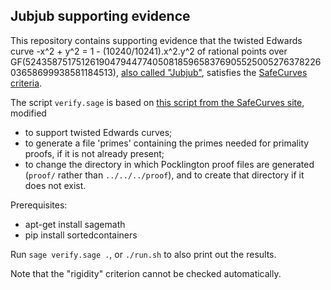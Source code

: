 Jubjub supporting evidence
--------------------------

This repository contains supporting evidence that the twisted Edwards curve
-x^2 + y^2 = 1 - (10240/10241).x^2.y^2 of rational points over
GF(52435875175126190479447740508185965837690552500527637822603658699938581184513),
[also called "Jubjub"](https://z.cash/technology/jubjub.html),
satisfies the [SafeCurves criteria](https://safecurves.cr.yp.to/index.html).

The script ``verify.sage`` is based on
[this script from the SafeCurves site](https://safecurves.cr.yp.to/verify.html),
modified

* to support twisted Edwards curves;
* to generate a file 'primes' containing the primes needed for primality proofs,
  if it is not already present;
* to change the directory in which Pocklington proof files are generated
  (``proof/`` rather than ``../../../proof``), and to create that directory
  if it does not exist.

Prerequisites:

* apt-get install sagemath
* pip install sortedcontainers

Run ``sage verify.sage .``, or ``./run.sh`` to also print out the results.

Note that the "rigidity" criterion cannot be checked automatically.
